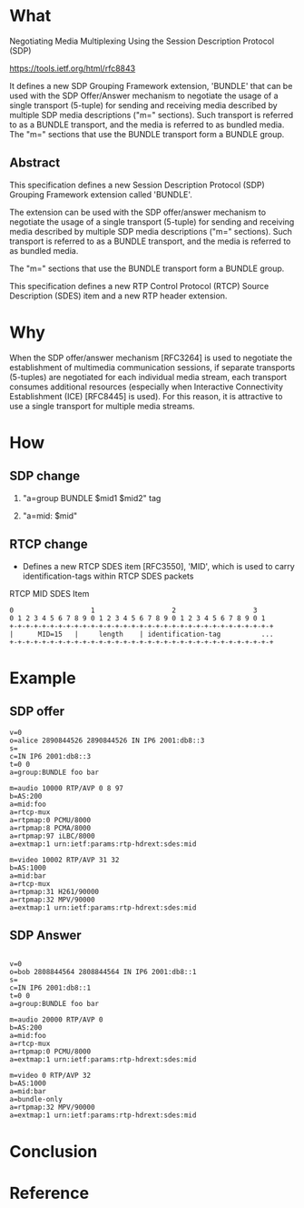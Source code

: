 # What

Negotiating Media Multiplexing Using the Session Description Protocol (SDP)

https://tools.ietf.org/html/rfc8843

It defines a new SDP Grouping Framework extension, 'BUNDLE' that  can be used with the SDP Offer/Answer mechanism to negotiate the usage of a single transport (5-tuple) for sending and receiving media described by multiple SDP media descriptions ("m=" sections).
Such transport is referred to as a BUNDLE transport, and the media is referred to as bundled media. The "m=" sections that use the BUNDLE transport form a BUNDLE group.

## Abstract

This specification defines a new Session Description Protocol (SDP)
Grouping Framework extension called 'BUNDLE'.  

The extension can be
used with the SDP offer/answer mechanism to negotiate the usage of a
single transport (5-tuple) for sending and receiving media described
by multiple SDP media descriptions ("m=" sections).  Such transport
is referred to as a BUNDLE transport, and the media is referred to as
bundled media.  

The "m=" sections that use the BUNDLE transport form
a BUNDLE group.

This specification defines a new RTP Control Protocol (RTCP) Source
Description (SDES) item and a new RTP header extension.

# Why

When the SDP offer/answer mechanism [RFC3264] is used to negotiate
the establishment of multimedia communication sessions, if separate
transports (5-tuples) are negotiated for each individual media
stream, each transport consumes additional resources (especially when
Interactive Connectivity Establishment (ICE) [RFC8445] is used).  For
this reason, it is attractive to use a single transport for multiple
media streams.

# How

## SDP change

1. "a=group BUNDLE $mid1 $mid2" tag

2. "a=mid: $mid"

## RTCP change

* Defines a new RTCP SDES item [RFC3550], 'MID', which is used to carry identification-tags within RTCP SDES packets

RTCP MID SDES Item

```
0                   1                   2                   3
0 1 2 3 4 5 6 7 8 9 0 1 2 3 4 5 6 7 8 9 0 1 2 3 4 5 6 7 8 9 0 1
+-+-+-+-+-+-+-+-+-+-+-+-+-+-+-+-+-+-+-+-+-+-+-+-+-+-+-+-+-+-+-+-+
|      MID=15   |     length    | identification-tag          ...
+-+-+-+-+-+-+-+-+-+-+-+-+-+-+-+-+-+-+-+-+-+-+-+-+-+-+-+-+-+-+-+-+
```

# Example

## SDP offer

```
v=0
o=alice 2890844526 2890844526 IN IP6 2001:db8::3
s=
c=IN IP6 2001:db8::3
t=0 0
a=group:BUNDLE foo bar

m=audio 10000 RTP/AVP 0 8 97
b=AS:200
a=mid:foo
a=rtcp-mux
a=rtpmap:0 PCMU/8000
a=rtpmap:8 PCMA/8000
a=rtpmap:97 iLBC/8000
a=extmap:1 urn:ietf:params:rtp-hdrext:sdes:mid

m=video 10002 RTP/AVP 31 32
b=AS:1000
a=mid:bar
a=rtcp-mux
a=rtpmap:31 H261/90000
a=rtpmap:32 MPV/90000
a=extmap:1 urn:ietf:params:rtp-hdrext:sdes:mid
```

## SDP Answer

```

v=0
o=bob 2808844564 2808844564 IN IP6 2001:db8::1
s=
c=IN IP6 2001:db8::1
t=0 0
a=group:BUNDLE foo bar

m=audio 20000 RTP/AVP 0
b=AS:200
a=mid:foo
a=rtcp-mux
a=rtpmap:0 PCMU/8000
a=extmap:1 urn:ietf:params:rtp-hdrext:sdes:mid

m=video 0 RTP/AVP 32
b=AS:1000
a=mid:bar
a=bundle-only
a=rtpmap:32 MPV/90000
a=extmap:1 urn:ietf:params:rtp-hdrext:sdes:mid
```


# Conclusion


# Reference